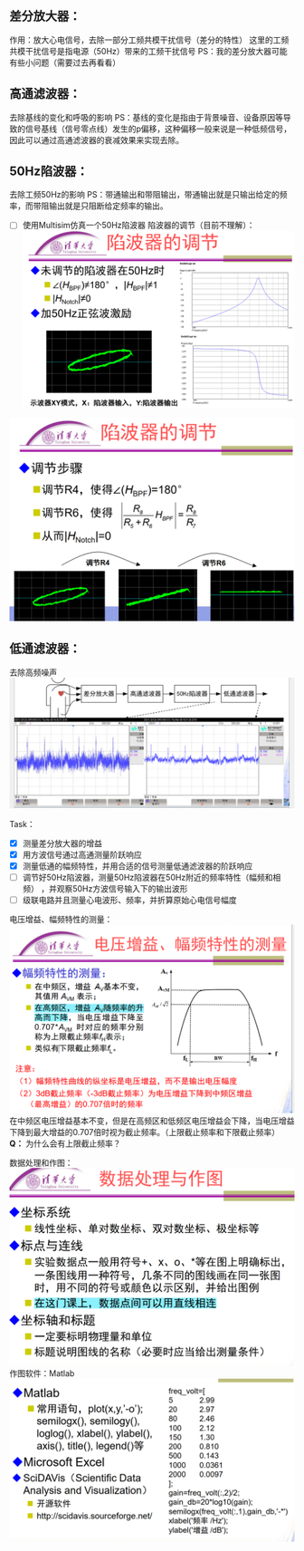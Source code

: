 ## 差分放大器：
作用：放大心电信号，去除一部分工频共模干扰信号（差分的特性）
这里的工频共模干扰信号是指电源（50Hz）带来的工频干扰信号
PS：我的差分放大器可能有些小问题（需要过去再看看）

## 高通滤波器：
去除基线的变化和呼吸的影响
PS：基线的变化是指由于背景噪音、设备原因等导致的信号基线（信号零点线）发生的p偏移，这种偏移一般来说是一种低频信号，因此可以通过高通滤波器的衰减效果来实现去除。

## 50Hz陷波器：
去除工频50Hz的影响
PS：带通输出和带阻输出，带通输出就是只输出给定的频率，而带阻输出就是只阻断给定频率的输出。
- [ ] 使用Multisim仿真一个50Hz陷波器
陷波器的调节（目前不理解）：
![](ImagesAssets/Pasted%20image%2020240414174038.png)

![](ImagesAssets/Pasted%20image%2020240414174051.png)

## 低通滤波器：
去除高频噪声
![](ImagesAssets/Pasted%20image%2020240414174145.png)

Task：
- [x] 测量差分放大器的增益 
- [x] 用方波信号通过高通测量阶跃响应
- [x] 测量低通的幅频特性，并用合适的信号测量低通滤波器的阶跃响应
- [ ] 调节好50Hz陷波器，测量50Hz陷波器在50Hz附近的频率特性（幅频和相频） ，并观察50Hz方波信号输入下的输出波形
- [ ] 级联电路并且测量心电波形、频率，并折算原始心电信号幅度

电压增益、幅频特性的测量：
![](ImagesAssets/Pasted%20image%2020240414171002.png)
在中频区电压增益基本不变，但是在高频区和低频区电压增益会下降，当电压增益下降到最大增益的0.707倍时视为截止频率。（上限截止频率和下限截止频率）
**Q：** 为什么会有上限截止频率？

数据处理和作图：
![](ImagesAssets/Pasted%20image%2020240414183605.png)
作图软件：Matlab
![](ImagesAssets/Pasted%20image%2020240414183628.png)

